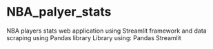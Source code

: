 # NBA_palyer_stats
NBA players stats web application using Streamlit framework and data scraping using Pandas library
Library using:
  Pandas
  Streamlit
  
